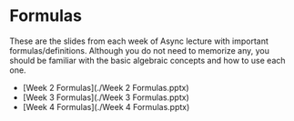 # Formulas

These are the slides from each week of Async lecture with important formulas/definitions. Although you do not need to memorize any, you should be familiar with the basic algebraic concepts and how to use each one.

- [Week 2 Formulas](./Week 2 Formulas.pptx)
- [Week 3 Formulas](./Week 3 Formulas.pptx)
- [Week 4 Formulas](./Week 4 Formulas.pptx)

